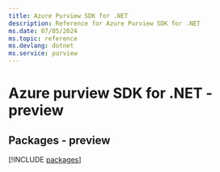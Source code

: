 ```yaml
---
title: Azure Purview SDK for .NET
description: Reference for Azure Purview SDK for .NET
ms.date: 07/05/2024
ms.topic: reference
ms.devlang: dotnet
ms.service: purview
---
```

# Azure purview SDK for .NET - preview
## Packages - preview
[!INCLUDE [packages](purview-index.md)]